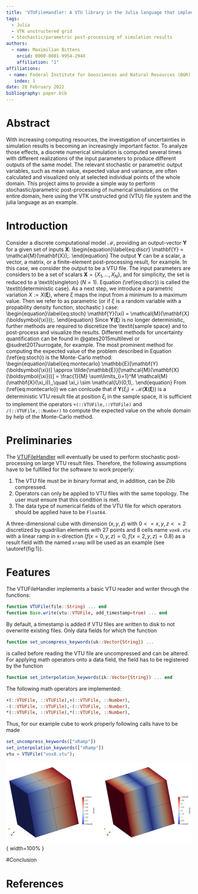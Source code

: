 ```yaml
---
title: 'VTUFileHandler: A VTU library in the Julia language that implements an algebra for basic mathematical operations on VTU data'
tags:
  - Julia
  - VTK unstructered grid
  - Stochastic/parametric post-processing of simulation results
authors:
  - name: Maximilian Bittens
    orcid: 0000-0001-9954-294X
    affiliation: "1"
affiliations:
 - name: Federal Institute for Geosciences and Natural Resources (BGR)
   index: 1
date: 28 February 2022
bibliography: paper.bib
---
```


# Abstract

With increasing computing resources, the investigation of uncertainties in simulation results is becoming an increasingly important factor. To analyze those effects, a discrete numerical simulation is computed several times with different realizations of the input parameters to produce different outputs of the same model. The relevant stochastic or parametric output variables, such as mean value, expected value and variance, are often calculated and visualized only at selected individual points of the whole domain. This project aims to provide a simple way to perform stochastic/parametric post-processing of numerical simulations on the entire domain, here using the VTK unstructed grid (VTU) file system and the julia language as an example.

# Introduction

Consider a discrete computational model $\mathcal{M}$, providing an output-vector $\mathbf{Y}$ for a given set of inputs $\mathbf{X}$:
\begin{equation}\label{eq:discr}
\mathbf{Y} = \mathcal{M}(\mathbf{X})\;.
\end{equation}
The output $\mathbf{Y}$ can be a scalar, a vector, a matrix, or a finite-element post-processing result, for example. In this case, we consider the output to be a VTU file. The input parameters are considers to be a set of scalars $\mathbf{X}= \{X_1,...,X_N\}$, and for simplicity, the set is reduced to a \textit{singleton} ($N=1$). Equation (\ref{eq:discr}) is called the \textit{deterministic case}. As a next step, we introduce a parametric variation $X:=X(\boldsymbol{\xi})$, where $\xi$ maps the input from a minimum to a maximum value. Then we refer to as parametric (or if $\xi$ is a random variable with a propability density function, stochastic ) case:
\begin{equation}\label{eq:stoch}
\mathbf{Y}(\xi) = \mathcal{M}(\mathbf{X}(\boldsymbol{\xi}))\;.
\end{equation}
Since $\mathbf{Y}(\boldsymbol{\xi})$ is no longer deterministic, further methods are required to discretize the \textit{sample space} and to post-process and visualize the results. Different methods for uncertainty quantification can be found in @gates2015multilevel or @sudret2017surrogate, for example.
The most prominent method for computing the expected value of the problem described in Equation (\ref{eq:stoch}) is the Monte-Carlo method:
\begin{equation}\label{eq:montecarlo}
\mathbb{E}[\mathbf{Y}(\boldsymbol{\xi})] \approx \tilde{\mathbb{E}}[\mathcal{M}(\mathbf{X}(\boldsymbol{\xi}))] = \frac{1}{M} \sum\limits_{i=1}^M \mathcal{M}(\mathbf{X}(\xi_i))\,,\quad
\xi_i \sim \mathcal{U}(0,1)\,.
\end{equation} 
From (\ref{eq:montecarlo}) we can conlcude that if $\mathbf{Y}(\xi_i)=\mathcal{M}(\mathbf{X}(\boldsymbol{\xi}))$ is a deterministic VTU result file at position $\xi_i$ in the sample space, it is sufficient to implement the operators `+(::VTUFile,::VTUFile)` and `/(::VTUFile,::Number)` to compute the expected value on the whole domain by help of the Monte-Carlo method.

# Preliminaries 

The [VTUFileHandler](https://github.com/baxmittens/VTUFileHandler) will eventually be used to perform stochastic post-processing on large VTU result files. Therefore, the following assumptions have to be fulfilled for the software to work properly:

1. The VTU file must be in binary format and, in addition, can be Zlib compressed.
2. Operators can only be applied to VTU files with the same topology. The user must ensure that this condition is met.
3. The data type of numerical fields of the VTU file for which operators should be applied have to be `Float64`.

A three-dimensional cube with dimension $(x,y,z)$ with $0<=x,y,z<=2$ discretized by quadrilian elements with 27 points and 8 cells name `vox8.vtu` with a linear ramp in x-direction ($f(x=0,y,z)=0$, $f(x=2,y,z)=0.8$) as a result field with the named `xramp` will be used as an example (see \autoref{fig:1}).

# Features
The VTUFileHandler implements a basic VTU reader and writer through the functions:
```julia
function VTUFile(file::String) ... end
function Base.write(vtu::VTUFile, add_timestamp=true) ... end
```
By default, a timestamp is added if VTU files are written to disk to not overwrite existing files. Only data fields for which the function 
```julia
function set_uncompress_keywords(uk::Vector{String}) ...
```
is called before reading the VTU file are uncompressed and can be altered. For applying math operators onto a data field, the field has to be registered by the function 
```julia
function set_interpolation_keywords(ik::Vector{String}) ... end
```
The following math operators are implemented:
```julia 
+(::VTUFile, ::VTUFile),+(::VTUFile, ::Number),
-(::VTUFile, ::VTUFile),-(::VTUFile, ::Number),
*(::VTUFile, ::VTUFile),*(::VTUFile, ::Number),
```


Thus, for our example cube to work properly following calls have to be made
```julia
set_uncompress_keywords(["xRamp"])
set_interpolation_keywords(["xRamp"])
vtu = VTUFile("vox8.vtu");
```




![Cube with initial result field (left). Cube with manipulated result field (right).\label{fig:1}](xramp1.PNG){ width=100% }

#Conclusion

# References
